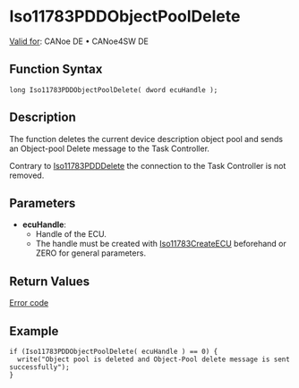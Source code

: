 # Iso11783PDDObjectPoolDelete

[Valid for](../../../../Shared/FeatureAvailability.md): CANoe DE • CANoe4SW DE

## Function Syntax

```plaintext
long Iso11783PDDObjectPoolDelete( dword ecuHandle );
```

## Description

The function deletes the current device description object pool and sends an Object-pool Delete message to the Task Controller.

Contrary to [Iso11783PDDDelete](CAPLfunctionIso11783PDDdelete.md) the connection to the Task Controller is not removed.

## Parameters

- **ecuHandle**:
  - Handle of the ECU.
  - The handle must be created with [Iso11783CreateECU](CAPLfunctionIso11783CreateECU.md) beforehand or ZERO for general parameters.

## Return Values

[Error code](../CAPLfunctionsISONLErrorCodesPDDOnError.md)

## Example

```plaintext
if (Iso11783PDDObjectPoolDelete( ecuHandle ) == 0) {
  write("Object pool is deleted and Object-Pool delete message is sent successfully");
}
```
